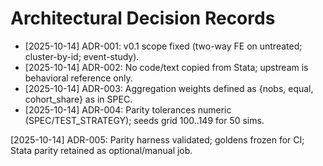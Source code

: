 ﻿# Architectural Decision Records
- [2025-10-14] ADR-001: v0.1 scope fixed (two-way FE on untreated; cluster-by-id; event-study).
- [2025-10-14] ADR-002: No code/text copied from Stata; upstream is behavioral reference only.
- [2025-10-14] ADR-003: Aggregation weights defined as {nobs, equal, cohort_share} as in SPEC.
- [2025-10-14] ADR-004: Parity tolerances numeric (SPEC/TEST_STRATEGY); seeds grid 100..149 for 50 sims.

[2025-10-14] ADR-005: Parity harness validated; goldens frozen for CI; Stata parity retained as optional/manual job.
